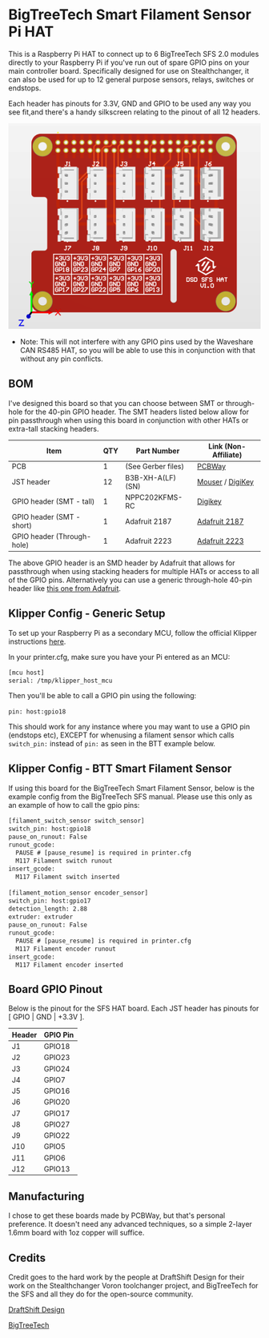 # BigTreeTech Smart Filament Sensor Pi HAT #

This is a Raspberry Pi HAT to connect up to 6 BigTreeTech SFS 2.0 modules directly to your Raspberry Pi if you've run out of spare GPIO pins on your main controller board. Specifically designed for use on Stealthchanger, it can also be used for up to 12 general purpose sensors, relays, switches or endstops.

Each header has pinouts for 3.3V, GND and GPIO to be used any way you see fit,and there's a handy silkscreen relating to the pinout of all 12 headers.

![DSD SFS HAT v1.0](Images/SFS_HAT.png)

* Note: This will not interfere with any GPIO pins used by the Waveshare CAN RS485 HAT, so you will be able to use this in conjunction with that without any pin conflicts.

## BOM ##

I've designed this board so that you can choose between SMT or through-hole for the 40-pin GPIO header. The SMT headers listed below allow for pin passthrough when using this board in conjunction with other HATs or extra-tall stacking headers. 

| Item                       | QTY | Part Number        | Link (Non-Affiliate)        |
| -------------------------- | --- | ------------------ | --------------------------- |
| PCB                        | 1   | (See Gerber files) | [PCBWay](http://pcbway.com) |
| JST header                 | 12  | B3B-XH-A(LF)(SN)   | [Mouser](https://mou.sr/3PK9xdV) / [DigiKey](https://www.digikey.com.au/short/c4twnvc3) |
| GPIO header (SMT - tall)   | 1   | NPPC202KFMS-RC     | [Digikey](https://www.digikey.com.au/short/tp5nb95q) |
| GPIO header (SMT - short)  | 1   | Adafruit 2187      | [Adafruit 2187](https://www.adafruit.com/product/2187) |
| GPIO header (Through-hole) | 1   | Adafruit 2223      | [Adafruit 2223](https://www.adafruit.com/product/2223) |

The above GPIO header is an SMD header by Adafruit that allows for passthrough when using stacking headers for multiple HATs or access to all of the GPIO pins. Alternatively you can use a generic through-hole 40-pin header like [this one from Adafruit](https://www.adafruit.com/product/2223).

## Klipper Config - Generic Setup ##

To set up your Raspberry Pi as a secondary MCU, follow the official Klipper instructions [here](https://www.digikey.com.au/short/c4twnvc3).

In your printer.cfg, make sure you have your Pi entered as an MCU:

```
[mcu host]
serial: /tmp/klipper_host_mcu
```

Then you'll be able to call a GPIO pin using the following:

`pin: host:gpio18`

This should work for any instance where you may want to use a GPIO pin (endstops etc), EXCEPT for whenusing a filament sensor which calls `switch_pin:` instead of `pin:` as seen in the BTT example below.

## Klipper Config - BTT Smart Filament Sensor ##

If using this board for the BigTreeTech Smart Filament Sensor, below is the example config from the BigTreeTech SFS manual. Please use this only as an example of how to call the gpio pins:

```
[filament_switch_sensor switch_sensor]
switch_pin: host:gpio18
pause_on_runout: False
runout_gcode:
  PAUSE # [pause_resume] is required in printer.cfg
  M117 Filament switch runout
insert_gcode:
  M117 Filament switch inserted

[filament_motion_sensor encoder_sensor]
switch_pin: host:gpio17
detection_length: 2.88
extruder: extruder
pause_on_runout: False
runout_gcode:
  PAUSE # [pause_resume] is required in printer.cfg
  M117 Filament encoder runout
insert_gcode:
  M117 Filament encoder inserted
```

## Board GPIO Pinout ##

Below is the pinout for the SFS HAT board. Each JST header has pinouts for [ GPIO | GND | +3.3V ]. 

| Header | GPIO Pin |
| ------ | -------- |
| J1     | GPIO18   |
| J2     | GPIO23   |
| J3     | GPIO24   |
| J4     | GPIO7    |
| J5     | GPIO16   |
| J6     | GPIO20   |
| J7     | GPIO17   |
| J8     | GPIO27   |
| J9     | GPIO22   |
| J10    | GPIO5    |
| J11    | GPIO6    |
| J12    | GPIO13   |

## Manufacturing ##

I chose to get these boards made by PCBWay, but that's personal preference. It doesn't need any advanced techniques, so a simple 2-layer 1.6mm board with 1oz copper will suffice.

## Credits ##

Credit goes to the hard work by the people at DraftShift Design for their work on the Stealthchanger Voron toolchanger project, and BigTreeTech for the SFS and all they do for the open-source community.

[DraftShift Design](https://github.com/DraftShift)

[BigTreeTech](http://bigtree-tech.com)